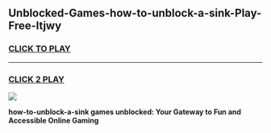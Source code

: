 
## Unblocked-Games-how-to-unblock-a-sink-Play-Free-ltjwy
<h3>
<a href="https://premium76.site?title=how-to-unblock-a-sink&ref=21A">CLICK TO PLAY</a></h3>
<hr>

<h3>
<a href="https://premium76.site?title=how-to-unblock-a-sink&ref=21A">CLICK 2 PLAY</a>
  
</h3>

<a href="https://premium76.site?title=how-to-unblock-a-sink&ref=21A"><img src="https://clearcache.store/games.png"></a>


**how-to-unblock-a-sink games unblocked: Your Gateway to Fun and Accessible Online Gaming**
